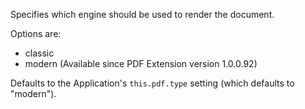 Specifies which engine should be used to render the document.

Options are:

- classic
- modern (Available since PDF Extension version 1.0.0.92)
 
Defaults to the Application's `this.pdf.type` setting (which defaults to "modern").
